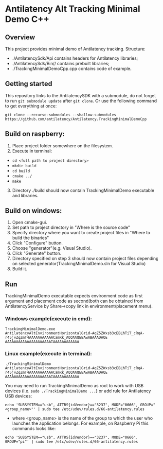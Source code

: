 # Antilatency Alt Tracking Minimal Demo C++

## Overview
This project provides minimal demo of Antilatency tracking.
Structure: 
* ./AntilatencySdk/Api contains headers for Antilatency libraries;
* ./AntilatencySdk/Bin/<os>/<architecture> contains prebuilt libraries;
* ./TrackingMinimalDemoCpp.cpp contains code of example.

## Getting started

This repository links to the AntilatencySDK with a submodule, do not forget
to run `git submodule update` after `git clone`. Or use the following command
to get everything at once:

`git clone --recurse-submodules --shallow-submodules https://github.com/antilatency/Antilatency.TrackingMinimalDemoCpp`

## Build on raspberry:
1) Place project folder somewhere on the filesystem.
2) Execute in terminal:
  * `cd <full path to project directory>`
  * `mkdir build`
  * `cd build`
  * `cmake ../`
  * `make`
  
3) Directory ./build should now contain TrackingMinimalDemo executable and libraries.

## Build on windows:
1) Open cmake-gui. 
2) Set path to project directory in "Where is the source code"
3) Specify directory where you want to create project files in "Where to build the binaries"
4) Click "Configure" button.
5) Choose "generator"(e.g. Visual Studio).
6) Click "Generate" button.
7) Directory specified on step 3 should now contain project files depending on selected generator(TrackingMinimalDemo.sln for Visual Studio)
8) Build it.

## Run
TrackingMinimalDemo executable expects environment code as first argument and placement code as second(both can be obtained from AntilatencyService by Share->copy link in environment/placement menu). 

### Windows example(execute in cmd):
`TrackingMinimalDemo.exe AntilatencyAltEnvironmentHorizontalGrid~AgZ5ZWxsb3cEBLhTiT_cRqA-r45jvZqZmT4AAAAAAAAAAACamRk_AQQAAQEBAwABAAADAQE AAAAAAAAAAAAAAAAAAAAAIAAAAAAAAAAAA`


### Linux example(execute in terminal): 
`./TrackingMinimalDemo AntilatencyAltEnvironmentHorizontalGrid~AgZ5ZWxsb3cEBLhTiT_cRqA-r45jvZqZmT4AAAAAAAAAAACamRk_AQQAAQEBAwABAAADAQE AAAAAAAAAAAAAAAAAAAAAIAAAAAAAAAAAA`

 You may need to run TrackingMinimalDemo as root to work with USB devices (i.e. `sudo ./TrackingMinimalDemo ...`) or add rule for Antilatency USB devices:
 
 `echo 'SUBSYSTEM=="usb", ATTRS{idVendor}=="3237", MODE="0666", GROUP="<group_name>"' | sudo tee /etc/udev/rules.d/66-antilatency.rules`

 * where <group_name> is the name of the group to which the user who launches the application belongs. For example, on Raspberry Pi this commands looks like:
 
 `echo 'SUBSYSTEM=="usb", ATTRS{idVendor}=="3237", MODE="0666", GROUP="pi"' | sudo tee /etc/udev/rules.d/66-antilatency.rules`
